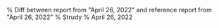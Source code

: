 % Diff between report from "April 26, 2022" and reference report from "April 26, 2022"
% Strudy
% April 26, 2022



